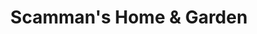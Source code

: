 ---
title: "Scamman's Home & Garden"
url: /stratham/scammans-home-and-garden/
shop: garden centre
---